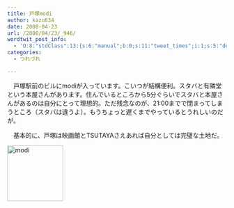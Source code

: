 ```yaml
---
title: 戸塚modi
author: kazu634
date: 2008-04-23
url: /2008/04/23/_946/
wordtwit_post_info:
  - 'O:8:"stdClass":13:{s:6:"manual";b:0;s:11:"tweet_times";i:1;s:5:"delay";i:0;s:7:"enabled";i:1;s:10:"separation";s:2:"60";s:7:"version";s:3:"3.7";s:14:"tweet_template";b:0;s:6:"status";i:2;s:6:"result";a:0:{}s:13:"tweet_counter";i:2;s:13:"tweet_log_ids";a:1:{i:0;i:3919;}s:9:"hash_tags";a:0:{}s:8:"accounts";a:1:{i:0;s:7:"kazu634";}}'
categories:
  - つれづれ

---
```

<div class="section">
<p>
    　戸塚駅前のビルにmodiが入っています。こいつが結構便利。スタバと有隣堂という本屋さんがあります。住んでいるところから5分ぐらいでスタバと本屋さんがあるのは自分にとって理想的。ただ残念なのが、21:00までで閉まってしまうところ（スタバは違うよ）。もうちょっと遅くまでやっているとうれしいのだが。
</p>
  
<p>
    　基本的に、戸塚は映画館とTSUTAYAさえあれば自分としては完璧な土地だ。
</p>
  
<p>
<center>
</center>
</p>
  
<p>
<a href="http://totsuka.m-modi.jp/" onclick="__gaTracker('send', 'event', 'outbound-article', 'http://totsuka.m-modi.jp/', '');"><img width="128" alt="modi" src="http://img.simpleapi.net/small/http://totsuka.m-modi.jp/" style="border-style:none" height="128" /></a>
</p></p>
</div>